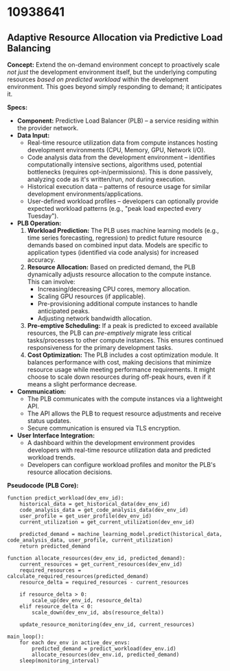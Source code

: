 # 10938641

## Adaptive Resource Allocation via Predictive Load Balancing

**Concept:** Extend the on-demand environment concept to proactively scale *not just* the development environment itself, but the underlying computing resources *based on predicted workload* within the development environment. This goes beyond simply responding to demand; it anticipates it.

**Specs:**

*   **Component:** Predictive Load Balancer (PLB) – a service residing within the provider network.
*   **Data Input:**
    *   Real-time resource utilization data from compute instances hosting development environments (CPU, Memory, GPU, Network I/O).
    *   Code analysis data from the development environment – identifies computationally intensive sections, algorithms used, potential bottlenecks (requires opt-in/permissions).  This is done passively, analyzing code as it's written/run, *not* during execution.
    *   Historical execution data – patterns of resource usage for similar development environments/applications.
    *   User-defined workload profiles – developers can optionally provide expected workload patterns (e.g., "peak load expected every Tuesday").
*   **PLB Operation:**
    1.  **Workload Prediction:** The PLB uses machine learning models (e.g., time series forecasting, regression) to predict future resource demands based on combined input data.  Models are specific to application types (identified via code analysis) for increased accuracy.
    2.  **Resource Allocation:**  Based on predicted demand, the PLB dynamically adjusts resource allocation to the compute instance.  This can involve:
        *   Increasing/decreasing CPU cores, memory allocation.
        *   Scaling GPU resources (if applicable).
        *   Pre-provisioning additional compute instances to handle anticipated peaks.
        *   Adjusting network bandwidth allocation.
    3.  **Pre-emptive Scheduling:** If a peak is predicted to exceed available resources, the PLB can *pre-emptively* migrate less critical tasks/processes to other compute instances.  This ensures continued responsiveness for the primary development tasks.
    4.  **Cost Optimization:**  The PLB includes a cost optimization module.  It balances performance with cost, making decisions that minimize resource usage while meeting performance requirements. It might choose to scale down resources during off-peak hours, even if it means a slight performance decrease.
*   **Communication:**
    *   The PLB communicates with the compute instances via a lightweight API.
    *   The API allows the PLB to request resource adjustments and receive status updates.
    *   Secure communication is ensured via TLS encryption.
*   **User Interface Integration:**
    *   A dashboard within the development environment provides developers with real-time resource utilization data and predicted workload trends.
    *   Developers can configure workload profiles and monitor the PLB's resource allocation decisions.

**Pseudocode (PLB Core):**

```
function predict_workload(dev_env_id):
    historical_data = get_historical_data(dev_env_id)
    code_analysis_data = get_code_analysis_data(dev_env_id)
    user_profile = get_user_profile(dev_env_id)
    current_utilization = get_current_utilization(dev_env_id)

    predicted_demand = machine_learning_model.predict(historical_data, code_analysis_data, user_profile, current_utilization)
    return predicted_demand

function allocate_resources(dev_env_id, predicted_demand):
    current_resources = get_current_resources(dev_env_id)
    required_resources = calculate_required_resources(predicted_demand)
    resource_delta = required_resources - current_resources

    if resource_delta > 0:
        scale_up(dev_env_id, resource_delta)
    elif resource_delta < 0:
        scale_down(dev_env_id, abs(resource_delta))

    update_resource_monitoring(dev_env_id, current_resources)

main_loop():
    for each dev_env in active_dev_envs:
        predicted_demand = predict_workload(dev_env.id)
        allocate_resources(dev_env.id, predicted_demand)
    sleep(monitoring_interval)
```